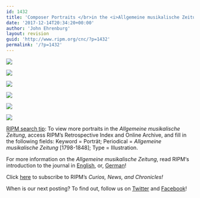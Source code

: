 ```yaml
---
id: 1432
title: 'Composer Portraits </br>in the <i>Allgemeine musikalische Zeitung</i>'
date: '2017-12-14T20:34:20+00:00'
author: 'John Ehrenburg'
layout: revision
guid: 'http://www.ripm.org/cnc/?p=1432'
permalink: '/?p=1432'
---
```


![](http://www.ripm.org/cnc/wp-content/uploads/2017/12/1a-Haydn.jpg)

![](http://www.ripm.org/cnc/wp-content/uploads/2017/12/1-Salieri.jpg)

![](http://www.ripm.org/cnc/wp-content/uploads/2017/12/1-Beethoven.jpg)

![](http://www.ripm.org/cnc/wp-content/uploads/2017/12/1-Paganini.jpg)

![](http://www.ripm.org/cnc/wp-content/uploads/2017/12/1a-v-Weber.jpg)

![](http://www.ripm.org/cnc/wp-content/uploads/2017/12/1-Berlioz.jpg)

<u>RIPM search tip</u>: To view more portraits in the *Allgemeine musikalische Zeitung*, access RIPM’s Retrospective Index and Online Archive, and fill in the following fields: Keyword = Porträt; Periodical = *Allgemeine musikalische Zeitung* \[1798-1848\]; Type = Illustration.

For more information on the *Allgemeine musikalische Zeitung*, read RIPM‘s introduction to the journal in [English](http://ripm.org/pdf/Introductions/ALZintroEnglish.pdf), or, [German](http://ripm.org/pdf/Introductions/ALZintroor.pdf)!

Click [here](http://ripm.org/?page=cncsubscribe) to subscribe to RIPM’s *Curios, News, and Chronicles!*

When is our next posting? To find out, follow us on [Twitter](https://twitter.com/RIPMCenter) and [Facebook](https://www.facebook.com/RIPMCenter/)!